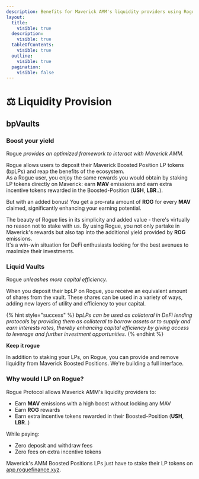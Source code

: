 ```yaml
---
description: Benefits for Maverick AMM's liquidity providers using Rogue.
layout:
  title:
    visible: true
  description:
    visible: true
  tableOfContents:
    visible: true
  outline:
    visible: true
  pagination:
    visible: false
---
```


# ⚖ Liquidity Provision

## bpVaults

### Boost your yield

Rogue _provides an optimized framework to interact with Maverick AMM._&#x20;

Rogue allows users to deposit their Maverick Boosted Position LP tokens (bpLPs) and reap the benefits of the ecosystem.\
As a Rogue user, you enjoy the same rewards you would obtain by staking LP tokens directly on Maverick: earn **MAV** emissions and earn extra incentive tokens rewarded in the Boosted-Position (**USH**, **LBR**..).

But with an added bonus! You get a pro-rata amount of **ROG** for every **MAV** claimed, significantly enhancing your earning potential.

The beauty of Rogue lies in its simplicity and added value - there's virtually no reason not to stake with us. By using Rogue, you not only partake in Maverick's rewards but also tap into the additional yield provided by **ROG** emissions.\
It's a win-win situation for DeFi enthusiasts looking for the best avenues to maximize their investments.

### Liquid Vaults <a href="#ed94" id="ed94"></a>

Rogue _unleashes more capital efficiency._

When you deposit their bpLP on Rogue, you receive an equivalent amount of shares from the vault. These shares can be used in a variety of ways, adding new layers of utility and efficiency to your capital.

{% hint style="success" %}
_bpLPs can be used as collateral in DeFi lending protocols by providing them as collateral to borrow assets or to supply and earn interests rates, thereby enhancing capital efficiency by giving access to leverage and further investment opportunities._&#x20;
{% endhint %}

**Keep it rogue**

In addition to staking your LPs, on Rogue, you can provide and remove liquidity from Maverick Boosted Positions. We're building a full interface.

### Why would I LP on Rogue?

Rogue Protocol allows Maverick AMM's liquidity providers to:

* Earn **MAV** emissions with a high boost without locking any MAV
* Earn **ROG** rewards
* Earn extra incentive tokens rewarded in their Boosted-Position (**USH**, **LBR**..)

While paying:

* Zero deposit and withdraw fees
* Zero fees on extra incentive tokens

Maverick's AMM Boosted Positions LPs just have to stake their LP tokens on [app.roguefinance.xyz](https://app.roguefinance.xyz).
